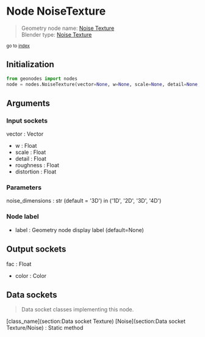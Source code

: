
# Node NoiseTexture

> Geometry node name: [Noise Texture](https://docs.blender.org/manual/en/latest/modeling/geometry_nodes/material/noise_texture.html)<br>
  Blender type: [Noise Texture](https://docs.blender.org/api/current/bpy.types.ShaderNodeTexNoise.html)
  
<sub>go to [index](/docs/index.md)</sub>

## Initialization

```python
from geonodes import nodes
node = nodes.NoiseTexture(vector=None, w=None, scale=None, detail=None, roughness=None, distortion=None, noise_dimensions='3D', label=None)
```



## Arguments


### Input sockets

vector : Vector
- w : Float
- scale : Float
- detail : Float
- roughness : Float
- distortion : Float

### Parameters

noise_dimensions : str (default = '3D') in ('1D', '2D', '3D', '4D')

### Node label

- label : Geometry node display label (default=None)

## Output sockets

fac : Float
- color : Color

## Data sockets

> Data socket classes implementing this node.
  
[class_name](section:Data socket Texture) [Noise](section:Data socket Texture/Noise) : Static method

